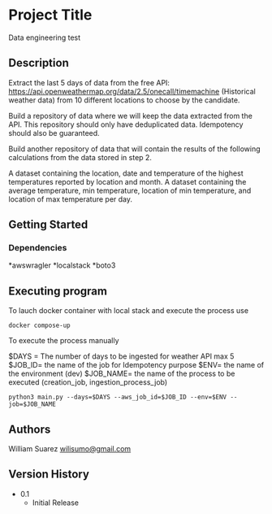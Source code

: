 # Project Title

Data engineering test

## Description

Extract the last 5 days of data from the free API: https://api.openweathermap.org/data/2.5/onecall/timemachine (Historical weather data) from 10 different locations to choose by the candidate.

Build a repository of data where we will keep the data extracted from the API. This repository should only have deduplicated data. Idempotency should also be guaranteed.

Build another repository of data that will contain the results of the following calculations from the data stored in step 2.

A dataset containing the location, date and temperature of the highest temperatures reported by location and month.
A dataset containing the average temperature, min temperature, location of min temperature, and location of max temperature per day.

## Getting Started

### Dependencies

*awswragler
*localstack
*boto3


## Executing program


To lauch docker container with local stack and execute the process use

```
docker compose-up
```

To execute the process manually

$DAYS = The number of days to be ingested for weather API max 5
$JOB_ID= the name of the job for Idempotency purpose 
$ENV= the name of the environment (dev)
$JOB_NAME= the name of the process to be executed (creation_job, ingestion_process_job)

```
python3 main.py --days=$DAYS --aws_job_id=$JOB_ID --env=$ENV --job=$JOB_NAME
```

## Authors

William Suarez
wilisumo@gmail.com
## Version History

* 0.1
    * Initial Release

